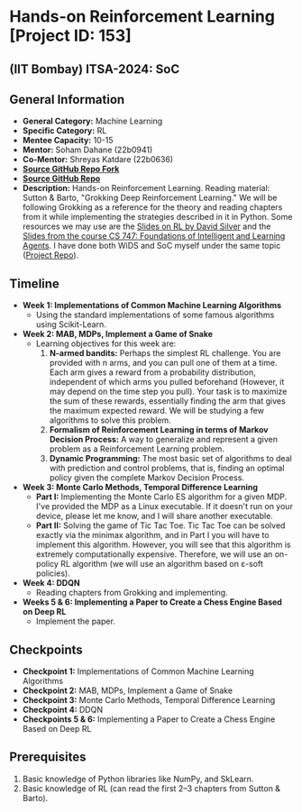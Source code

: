 # Hands-on Reinforcement Learning [Project ID: 153]

## (IIT Bombay) ITSA-2024: SoC

## General Information

- **General Category:** Machine Learning
- **Specific Category:** RL
- **Mentee Capacity:** 10-15
- **Mentor:** Soham Dahane (22b0941)
- **Co-Mentor:** Shreyas Katdare (22b0636)
- [**Source GitHub Repo Fork**](https://github.com/rennaMAhcuS/Hands-on-RL-Source)
- [**Source GitHub Repo**](https://github.com/SohamD1234/HandsOnRL-SOC)
- **Description:**
  Hands-on Reinforcement Learning.
  Reading material: Sutton & Barto, "Grokking Deep Reinforcement Learning."
  We will be following Grokking as a reference for the theory and reading chapters from it while implementing the
  strategies described in it in Python.
  Some resources we may use are the
  [Slides on RL by David Silver](https://www.deepmind.com/learning-resources/introduction-to-reinforcement-learning-with-david-silver)
  and the [Slides from the course CS 747: Foundations of Intelligent and Learning Agents](https://www.cse.iitb.ac.in/~shivaram/teaching/old/cs747-a2022/index.html).
  I have done both WiDS and SoC myself under the same topic
  ([Project Repo](https://github.com/theashwinabraham/WiDS-Training-AI-to-play-games-using-Reinforcement-Learning)).

## Timeline

- **Week 1: Implementations of Common Machine Learning Algorithms**
  - Using the standard implementations of some famous algorithms using Scikit-Learn.
- **Week 2: MAB, MDPs, Implement a Game of Snake**
  - Learning objectives for this week are:
    1. **N-armed bandits:** Perhaps the simplest RL challenge.
       You are provided with n arms, and you can pull one of them at a time.
       Each arm gives a reward from a probability distribution, independent of which arms you pulled beforehand
       (However, it may depend on the time step you pull).
       Your task is to maximize the sum of these rewards, essentially finding the arm that gives the maximum expected reward.
       We will be studying a few
       algorithms to solve this problem.
    2. **Formalism of Reinforcement Learning in terms of Markov Decision Process:** A way to generalize and
       represent a given problem as a Reinforcement Learning problem.
    3. **Dynamic Programming:** The most basic set of algorithms to deal with prediction and control problems, that
       is, finding an optimal policy given the complete Markov Decision Process.
- **Week 3: Monte Carlo Methods, Temporal Difference Learning**
  - **Part I:** Implementing the Monte Carlo ES algorithm for a given MDP.
    I've provided the MDP as a Linux executable.
    If it doesn't run on your device, please let me know, and I will share another executable.
  - **Part II:** Solving the game of Tic Tac Toe.
    Tic Tac Toe can be solved exactly via the minimax algorithm, and in Part I you will have to implement this algorithm.
    However, you will see that this algorithm is extremely computationally expensive.
    Therefore, we will use an on-policy RL algorithm (we will use an algorithm based on ε-soft policies).
- **Week 4: DDQN**
  - Reading chapters from Grokking and implementing.
- **Weeks 5 & 6: Implementing a Paper to Create a Chess Engine Based on Deep RL**
  - Implement the paper.

## Checkpoints

- **Checkpoint 1:** Implementations of Common Machine Learning Algorithms
- **Checkpoint 2:** MAB, MDPs, Implement a Game of Snake
- **Checkpoint 3:** Monte Carlo Methods, Temporal Difference Learning
- **Checkpoint 4:** DDQN
- **Checkpoints 5 & 6:** Implementing a Paper to Create a Chess Engine Based on Deep RL

## Prerequisites

1. Basic knowledge of Python libraries like NumPy, and SkLearn.
2. Basic knowledge of RL (can read the first 2–3 chapters from Sutton & Barto).